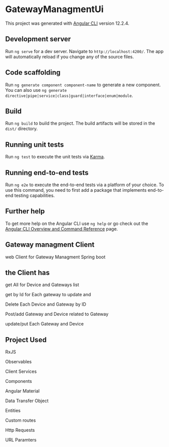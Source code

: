 # GatewayManagmentUi

This project was generated with [Angular CLI](https://github.com/angular/angular-cli) version 12.2.4.

## Development server

Run `ng serve` for a dev server. Navigate to `http://localhost:4200/`. The app will automatically reload if you change any of the source files.

## Code scaffolding

Run `ng generate component component-name` to generate a new component. You can also use `ng generate directive|pipe|service|class|guard|interface|enum|module`.

## Build

Run `ng build` to build the project. The build artifacts will be stored in the `dist/` directory.

## Running unit tests

Run `ng test` to execute the unit tests via [Karma](https://karma-runner.github.io).

## Running end-to-end tests

Run `ng e2e` to execute the end-to-end tests via a platform of your choice. To use this command, you need to first add a package that implements end-to-end testing capabilities.

## Further help

To get more help on the Angular CLI use `ng help` or go check out the [Angular CLI Overview and Command Reference](https://angular.io/cli) page.


## Gateway managment Client 

web Client for Gateway Managment Spring boot 

## the Client has

get All for Device and Gateways list 

get by Id for Each gateway to update and 

Delete Each Device and Gateway by ID 

Post/add Gateway and Device related to Gateway 

update/put Each Gateway and Device 

## Project Used 

RxJS

Observables

Client Services 

Components

Angular Material 

Data Transfer Object 

Entities 

Custom routes

Http Requests 

URL Paramters 

